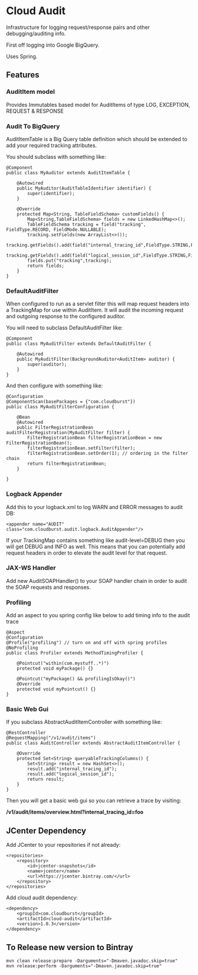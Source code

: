 Cloud Audit
===================

Infrastructure for logging request/response pairs and other debugging/auditing info.

First off logging into Google BigQuery.

Uses Spring.

## Features

### AuditItem model

Provides Immutables based model for AuditItems of type LOG, EXCEPTION, REQUEST & RESPONSE

### Audit To BigQuery

AuditItemTable is a Big Query table definition which should be extended to add your required tracking attributes.

You should subclass with something like:

    @Component
    public class MyAuditor extends AuditItemTable {
    
        @Autowired
        public MyAuditor(AuditTableIdentifier identifier) {
            super(identifier);
        }
    
        @Override
        protected Map<String, TableFieldSchema> customFields() {
            Map<String,TableFieldSchema> fields = new LinkedHashMap<>();
            TableFieldSchema tracking = field("tracking", FieldType.RECORD, FieldMode.NULLABLE);
            tracking.setFields(new ArrayList<>());
            tracking.getFields().add(field("internal_tracing_id",FieldType.STRING,FieldMode.NULLABLE));
            tracking.getFields().add(field("logical_session_id",FieldType.STRING,FieldMode.NULLABLE));
            fields.put("tracking",tracking);    
            return fields;
        }
    }

### DefaultAuditFilter

When configured to run as a servlet filter this will map request headers into a TrackingMap for use within AuditItem.
It will audit the incoming request and outgoing response to the configured auditor.

You will need to subclass DefaultAuditFilter like:

    @Component
    public class MyAuditFilter extends DefaultAuditFilter {
    
        @Autowired
        public MyAuditFilter(BackgroundAuditor<AuditItem> auditor) {
            super(auditor);
        }
    }

And then configure with something like:

    @Configuration
    @ComponentScan(basePackages = {"com.cloudburst"})
    public class MyAuditFilterConfiguration {
    
        @Bean
        @Autowired
        public FilterRegistrationBean auditFilterRegistration(MyAuditFilter filter) {
            FilterRegistrationBean filterRegistrationBean = new FilterRegistrationBean();
            filterRegistrationBean.setFilter(filter);
            filterRegistrationBean.setOrder(1); // ordering in the filter chain
            return filterRegistrationBean;
        }
    
    }

### Logback Appender

Add this to your logback.xml to log WARN and ERROR messages to audit DB:

    <appender name="AUDIT" class="com.cloudburst.audit.logback.AuditAppender"/>
    
If your TrackingMap contains something like audit-level=DEBUG then you will get DEBUG and INFO as well. 
This means that you can potentially add request headers in order to elevate the audit level for that request.

### JAX-WS Handler

Add new AuditSOAPHandler() to your SOAP handler chain in order to audit the SOAP requests and responses.

### Profiling

Add an aspect to you spring config like below to add timing info to the audit trace

    @Aspect
    @Configuration
    @Profile("profiling") // turn on and off with spring profiles
    @NoProfiling
    public class Profiler extends MethodTimingProfiler {
    
        @Pointcut("within(com.mystuff..*)")
        protected void myPackage() {}
    
        @Pointcut("myPackage() && profilingIsOkay()")
        @Override
        protected void myPointcut() {}
    }


### Basic Web Gui

If you subclass AbstractAuditItemController with something like:

    @RestController
    @RequestMapping("/v1/audit/items")
    public class AuditController extends AbstractAuditItemController {
    
        @Override
        protected Set<String> queryableTrackingColumns() {
            Set<String> result = new HashSet<>();
            result.add("internal_tracing_id");
            result.add("logical_session_id");
            return result;
        }
    }
    
Then you will get a basic web gui so you can retrieve a trace by visiting:

__/v1/audit/items/overview.html?internal_tracing_id=foo__

## JCenter Dependency

Add JCenter to your repositories if not already:

    <repositories>
        <repository>
            <id>jcenter-snapshots</id>
            <name>jcenter</name>
            <url>https://jcenter.bintray.com/</url>
        </repository>
    </repositories>
    
Add cloud audit dependency:

    <dependency>
        <groupId>com.cloudburst</groupId>
        <artifactId>cloud-audit</artifactId>
        <version>1.0.3</version>
    </dependency>


## To Release new version to Bintray

    mvn clean release:prepare -Darguments="-Dmaven.javadoc.skip=true"
    mvn release:perform -Darguments="-Dmaven.javadoc.skip=true"


